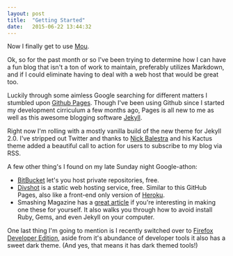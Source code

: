 ```yaml
---
layout: post
title:  "Getting Started"
date:   2015-06-22 13:44:32
---
```

Now I finally get to use [Mou](http://25.io/mou/).

Ok, so for the past month or so I've been trying to determine how I can have a fun blog that isn't a ton of work to maintain, preferably utilizes Markdown, and if I could eliminate having to deal with a web host that would be great too.

Luckily through some aimless Google searching for different matters I stumbled upon [Github Pages](https://pages.github.com/). Though I've been using Github since I started my development cirriculum a few months ago, Pages is all new to me as well as this awesome blogging software [Jekyll](http://jekyllrb.com/).

Right now I'm rolling with a mostly vanilla build of the new theme for Jekyll 2.0. I've stripped out Twitter and thanks to [Nick Balestra](http://nick.balestra.ch/) and his Kactus theme added a beautiful call to action for users to subscribe to my blog via RSS.

A few other thing's I found on my late Sunday night Google-athon:

* [BitBucket](https://bitbucket.org/) let's you host private repositories, free.
* [Divshot](https://divshot.com/) is a static web hosting service, free. Similar to this GitHub Pages, also like a front-end only version of [Heroku](https://www.heroku.com).
* Smashing Magazine has a [great article](http://www.smashingmagazine.com/2014/08/01/build-blog-jekyll-github-pages/) if you're interesting in making one these for yourself. It also walks you through how to avoid install Ruby, Gems, and even Jekyll on your computer.

One last thing I'm going to mention is I recently switched over to [Firefox Developer Edition](https://www.mozilla.org/en-US/firefox/developer/), aside from it's abundance of developer tools it also has a sweet dark theme. (And yes, that means it has dark themed tools!)
